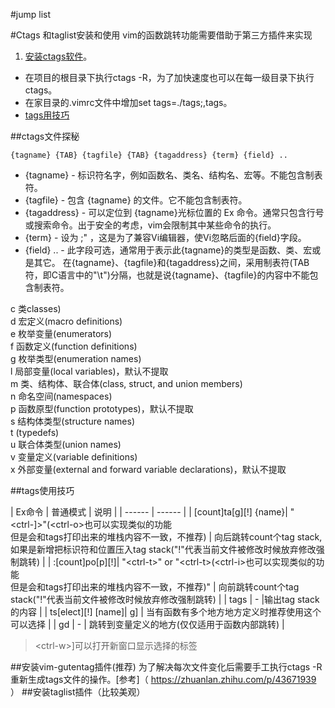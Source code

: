 #jump list

#Ctags 和taglist安装和使用
vim的函数跳转功能需要借助于第三方插件来实现

1. [安装ctags软件](#ctags文件探秘)。  
- 在项目的根目录下执行ctags -R，为了加快速度也可以在每一级目录下执行ctags。  
- 在家目录的.vimrc文件中增加set tags=./tags;,tags。  
- [tags用技巧](#tags使用技巧)

##ctags文件探秘
```
{tagname} {TAB} {tagfile} {TAB} {tagaddress} {term} {field} ..
```
* {tagname} - 标识符名字，例如函数名、类名、结构名、宏等。不能包含制表符。
* {tagfile} - 包含 {tagname} 的文件。它不能包含制表符。
* {tagaddress} - 可以定位到 {tagname}光标位置的 Ex 命令。通常只包含行号或搜索命令。出于安全的考虑，vim会限制其中某些命令的执行。
* {term} - 设为 ;" ，这是为了兼容Vi编辑器，使Vi忽略后面的{field}字段。
* {field} .. - 此字段可选，通常用于表示此{tagname}的类型是函数、类、宏或是其它。
在{tagname}、{tagfile}和{tagaddress}之间，采用制表符(TAB符，即C语言中的"\t")分隔，也就是说{tagname}、{tagfile}的内容中不能包含制表符。 

c       类classes)  
d       宏定义(macro definitions)  
e       枚举变量(enumerators)  
f       函数定义(function definitions)  
g       枚举类型(enumeration names)  
l       局部变量(local variables)，默认不提取  
m       类、结构体、联合体(class, struct, and union members)  
n       命名空间(namespaces)  
p       函数原型(function prototypes)，默认不提取  
s       结构体类型(structure names)  
t       (typedefs)  
u       联合体类型(union names)  
v       变量定义(variable definitions)  
x       外部变量(external and forward variable declarations)，默认不提取  

##tags使用技巧

| Ex命令 | 普通模式 | 说明 |
| ------ | ------ |
|  [count]ta[g][!] {name}| "&lt;ctrl-]&gt;"(&lt;ctrl-o&gt;也可以实现类似的功能</br>但是会和tags打印出来的堆栈内容不一致，不推荐) | 向后跳转count个tag stack,如果是新增把标识符和位置压入tag stack("!"代表当前文件被修改时候放弃修改强制跳转) |
|  :[count]po[p][!]| "&lt;ctrl-t&gt;" or "&lt;ctrl-t&gt;(&lt;ctrl-i&gt;也可以实现类似的功能</br>但是会和tags打印出来的堆栈内容不一致，不推荐)"  | 向前跳转count个tag stack("!"代表当前文件被修改时候放弃修改强制跳转) |
| tags | - |输出tag stack 的内容 |
| ts[elect][!] [name]| g] | 当有函数有多个地方地方定义时推荐使用这个可以选择  |
| gd | - | 跳转到变量定义的地方(仅仅适用于函数内部跳转) |
> &lt;ctrl-w&gt;]可以打开新窗口显示选择的标签

##安装vim-gutentag插件(推荐)
为了解决每次文件变化后需要手工执行ctags -R重新生成tags文件的操作。[参考]（ https://zhuanlan.zhihu.com/p/43671939 ）
##安装taglist插件（比较美观）



